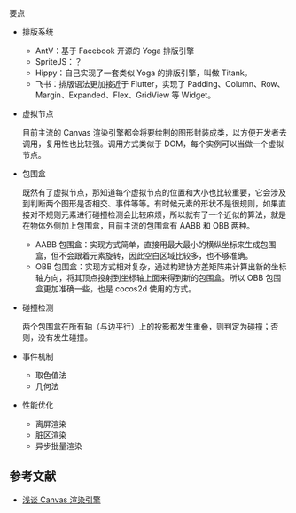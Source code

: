 要点

- 排版系统

    - AntV：基于 Facebook 开源的 Yoga 排版引擎
    - SpriteJS：？
    - Hippy：自己实现了一套类似 Yoga 的排版引擎，叫做 Titank。
    - 飞书：排版语法更加接近于 Flutter，实现了 Padding、Column、Row、Margin、Expanded、Flex、GridView 等 Widget。

- 虚拟节点

    目前主流的 Canvas 渲染引擎都会将要绘制的图形封装成类，以方便开发者去调用，复用性也比较强。调用方式类似于 DOM，每个实例可以当做一个虚拟节点。

- 包围盒

    既然有了虚拟节点，那知道每个虚拟节点的位置和大小也比较重要，它会涉及到判断两个图形是否相交、事件等等。有时候元素的形状不是很规则，如果直接对不规则元素进行碰撞检测会比较麻烦，所以就有了一个近似的算法，就是在物体外侧加上包围盒，目前主流的包围盒有 AABB 和 OBB 两种。

    - AABB 包围盒：实现方式简单，直接用最大最小的横纵坐标来生成包围盒，但不会跟着元素旋转，因此空白区域比较多，也不够准确。
    - OBB 包围盒：实现方式相对复杂，通过构建协方差矩阵来计算出新的坐标轴方向，将其顶点投射到坐标轴上面来得到新的包围盒。所以 OBB 包围盒更加准确一些，也是 cocos2d 使用的方式。

- 碰撞检测

    两个包围盒在所有轴（与边平行）上的投影都发生重叠，则判定为碰撞；否则，没有发生碰撞。

- 事件机制

    - 取色值法
    - 几何法

- 性能优化

    - 离屏渲染
    - 脏区渲染
    - 异步批量渲染

## 参考文献

- [浅谈 Canvas 渲染引擎](https://zhuanlan.zhihu.com/p/608415829)
